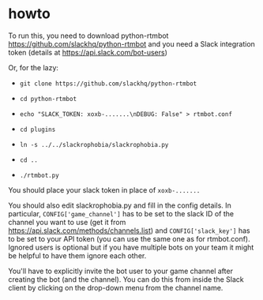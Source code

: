 # howto

To run this, you need to download python-rtmbot 
https://github.com/slackhq/python-rtmbot and you need a Slack 
integration token (details at https://api.slack.com/bot-users)

Or, for the lazy:

* `git clone https://github.com/slackhq/python-rtmbot`

* `cd python-rtmbot`

* `echo "SLACK_TOKEN: xoxb-.......\nDEBUG: False" > rtmbot.conf`

* `cd plugins`

* `ln -s ../../slackrophobia/slackrophobia.py`

* `cd ..`

* `./rtmbot.py`

You should place your slack token in place of `xoxb-.......`

You should also edit slackrophobia.py and fill in the config details. In 
particular, `CONFIG['game_channel']` has to be set to the slack ID of 
the channel you want to use (get it from 
https://api.slack.com/methods/channels.list) and `CONFIG['slack_key']` 
has to be set to your API token (you can use the same one as for 
rtmbot.conf).  Ignored users is optional but if you have multiple bots 
on your team it might be helpful to have them ignore each other.

You'll have to explicitly invite the bot user to your game channel after 
creating the bot (and the channel). You can do this from inside the 
Slack client by clicking on the drop-down menu from the channel name.
